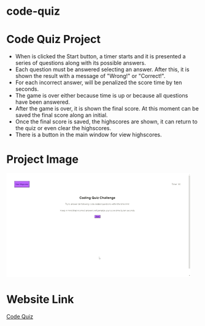 # code-quiz
# Code Quiz Project
* When is clicked the Start button, a timer starts and it is presented a series of 
questions along with its possible answers.
* Each question must be answered selecting an answer. After this, it is shown the result with a message of "Wrong!" or "Correct!".
* For each incorrect answer, will be penalized the score time by ten seconds. 
* The game is over either because time is up or because all questions have been answered.
* After the game is over, it is shown the final score. At this moment can be saved the final score along an initial.
* Once the final score is saved, the highscores are shown, it can return to the quiz or even clear the highscores.
* There is a button in the main window for view highscores.


# Project Image
![](./assets/images/code-quiz.gif)

# Website Link
[Code Quiz](https://jorgeatcabo.github.io/code-quiz/)